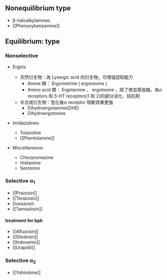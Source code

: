 ## Nonequilibrium type
- β-haloalkylamines
- [[Phenoxybenzamine]]
## Equilibrium: type
### Nonselective
- Ergots
	- 天然衍生物：為 Lysergic acid 的衍生物，可增強認知能力 
		- Amine 類： Ergometrine ( ergonovine ) 
		- Amino acid 類： Ergotamine 、 ergotoxine ，除了使血管收縮，為α receptors 和 5-HT receptors(1 和 2)的部分活化、拮抗劑 
	- 半合成衍生物：氫化後α receptor 阻斷效果更強 
		- Dihydroergotamine(DHE) 
		- Dihydroergotoxine

- Imidazolines: 
	- Tolazoline
	- [[Phentolamine]]
- Miscellaneous: 
	- Chlorpromazine
	- Histamine
	- Serotonin
### Selective α<sub>1</sub>
- [[Prazosin]]
- [[Terazosin]]
- Doxazosin
- [[Tamsulosin]]
#### treatment for bph
- [[Alfuzosin]]
- [[Silodosin]]
- [[Indoramin]]
- [[Urapidil]]
### Selective α<sub>2</sub>
- [[Yohimbine]]